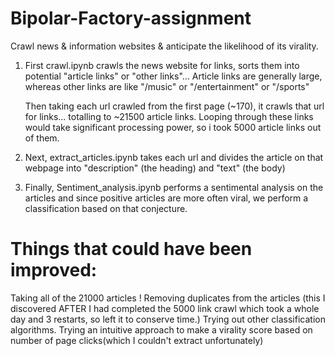# Bipolar-Factory-assignment

Crawl news &amp; information websites &amp; anticipate the likelihood of its virality.

1. First crawl.ipynb crawls the news website for links,
    sorts them into potential "article links" or "other links"...
        Article links are generally large, whereas other links are like "/music" or "/entertainment" or "/sports"
    
    Then taking each url crawled from the first page (~170), it crawls that url for links... totalling to ~21500 article links.
    Looping through these links would take significant processing power, so i took 5000 article links out of them.

2. Next, extract_articles.ipynb takes each url and divides the article on that webpage into "description" (the heading) and         "text" (the body)

3. Finally, Sentiment_analysis.ipynb performs a sentimental analysis on the articles and since positive articles are more often     viral, we perform a classification based on that conjecture.


# Things that could have been improved:

Taking all of the 21000 articles !
Removing duplicates from the articles (this I discovered AFTER I had completed the 5000 link crawl which took a whole day and 3                                          restarts, so left it to conserve time.)
Trying out other classification algorithms.
Trying an intuitive approach to make a virality score based on number of page clicks(which I couldn't extract unfortunately)
